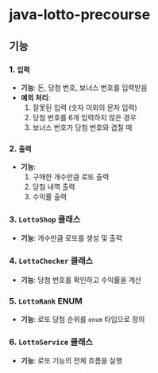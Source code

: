 # java-lotto-precourse

## 기능

### 1. `입력`
- **기능**: 돈, 당첨 번호, 보너스 번호를 입력받음
- **예외 처리**:
    1. 잘못된 입력 (숫자 이외의 문자 입력)
    2. 당첨 번호를 6개 입력하지 않은 경우
    3. 보너스 번호가 당첨 번호와 겹칠 때

### 2. `출력`
- **기능**:
    1. 구매한 개수만큼 로또 출력
    2. 당첨 내역 출력
    3. 수익률 출력

### 3. `LottoShop` 클래스
- **기능**: 개수만큼 로또를 생성 및 출력

### 4. `LottoChecker` 클래스
- **기능**: 당첨 번호를 확인하고 수익률을 계산

### 5. `LottoRank` ENUM
- **기능**: 로또 당첨 순위를 `enum` 타입으로 정의

### 6. `LottoService` 클래스
- **기능**: 로또 기능의 전체 흐름을 실행
